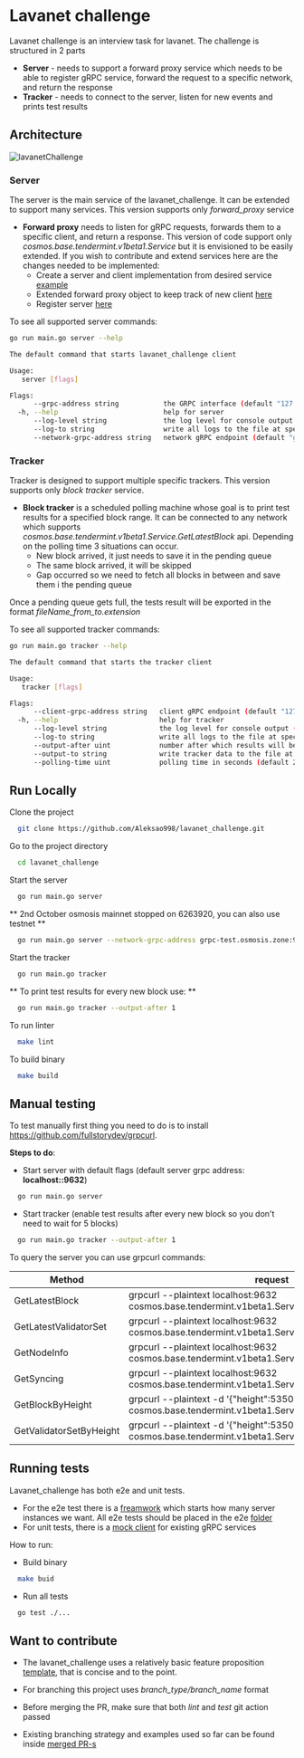 # Lavanet challenge

Lavanet challenge is an interview task for lavanet. The challenge is structured in 2 parts

* **Server** - needs to support a forward proxy service which needs to be able to register gRPC service, forward the request to a specific network, and return the response
* **Tracker** - needs to connect to the server, listen for new events and prints test results


## Architecture
![lavanetChallenge](https://user-images.githubusercontent.com/42786413/193462380-9d5f3da4-3fbf-4643-8508-09a890ed4245.png)

### Server

The server is the main service of the lavanet_challenge. It can be extended to support many services. This version supports only *forward_proxy* service

- **Forward proxy** needs to listen for gRPC requests, forwards them to a specific client, and return a response. This version of code support only *cosmos.base.tendermint.v1beta1.Service* but it is envisioned to be easily extended.
  If you wish to contribute and extend services here are the changes needed to be implemented:
  - Create a server and client implementation from desired service [example](https://github.com/Aleksao998/lavanet_challenge/tree/develop/services/tendermintv1beta1)
  - Extended forward proxy object to keep track of new client [here](https://github.com/Aleksao998/lavanet_challenge/blob/develop/proxy/forwardProxy.go#L31)
  - Register server [here](https://github.com/Aleksao998/lavanet_challenge/blob/develop/proxy/forwardProxy.go#L62)

To see all supported server commands:

```bash
go run main.go server --help
```
```bash
The default command that starts lavanet_challenge client

Usage:
   server [flags]

Flags:
      --grpc-address string           the GRPC interface (default "127.0.0.1:9632")
  -h, --help                          help for server
      --log-level string              the log level for console output (default "INFO")
      --log-to string                 write all logs to the file at specified location instead of writing them to console
      --network-grpc-address string   network gRPC endpoint (default "grpc.osmosis.zone:9090")

```

### Tracker

Tracker is designed to support multiple specific trackers. This version supports only *block tracker* service. 

- **Block tracker** is a scheduled polling machine whose goal is to print test results for a specified block range. It can be connected to any network   which supports *cosmos.base.tendermint.v1beta1.Service.GetLatestBlock* api. Depending on the polling time 3 situations can occur.
  - New block arrived, it just needs to save it in the pending queue
  - The same block arrived, it will be skipped
  - Gap occurred so we need to fetch all blocks in between and save them i the pending queue

Once a pending queue gets full, the tests result will be exported in the format *fileName_from_to.extension*

To see all supported tracker commands:

```bash
go run main.go tracker --help
```
```bash
The default command that starts the tracker client

Usage:
   tracker [flags]

Flags:
      --client-grpc-address string   client gRPC endpoint (default "127.0.0.1:9632")
  -h, --help                         help for tracker
      --log-level string             the log level for console output (default "INFO")
      --log-to string                write all logs to the file at specified location instead of writing them to console
      --output-after uint            number after which results will be generated (default 5)
      --output-to string             write tracker data to the file at specified location (default "test_results.txt")
      --polling-time uint            polling time in seconds (default 2)
```

## Run Locally

Clone the project

```bash
  git clone https://github.com/Aleksao998/lavanet_challenge.git
```

Go to the project directory

```bash
  cd lavanet_challenge
```

Start the server

```bash
  go run main.go server
```

** 2nd October osmosis mainnet stopped on 6263920, you can also use testnet **
```bash
  go run main.go server --network-grpc-address grpc-test.osmosis.zone:9090
```

Start the tracker

```bash
  go run main.go tracker
```

** To print test results for every new block use: **

```bash
  go run main.go tracker --output-after 1
```

To run linter

```bash
  make lint
```

To build binary

```bash
  make build
```

## Manual testing

To test manually first thing you need to do is to install https://github.com/fullstorydev/grpcurl.

**Steps to do**:

* Start server with default flags (default server grpc address: **localhost::9632**)

```bash
  go run main.go server
```
* Start tracker (enable test results after every new block so you don't need to wait for 5 blocks)

```bash
  go run main.go tracker --output-after 1
```

To query the server you can use grpcurl commands:

Method | request | 
--- | --- | 
GetLatestBlock | grpcurl --plaintext localhost:9632 cosmos.base.tendermint.v1beta1.Service.GetLatestBlock |
GetLatestValidatorSet | grpcurl --plaintext localhost:9632 cosmos.base.tendermint.v1beta1.Service.GetLatestValidatorSet |
GetNodeInfo | grpcurl --plaintext localhost:9632 cosmos.base.tendermint.v1beta1.Service.GetNodeInfo |
GetSyncing | grpcurl --plaintext localhost:9632 cosmos.base.tendermint.v1beta1.Service.GetSyncing |
GetBlockByHeight | grpcurl --plaintext -d '{"height":5350708}' localhost:9632 cosmos.base.tendermint.v1beta1.Service.GetBlockByHeight  |
GetValidatorSetByHeight | grpcurl --plaintext -d '{"height":5350708}' localhost:9632 cosmos.base.tendermint.v1beta1.Service.GetValidatorSetByHeight 

## Running tests

Lavanet_challenge has both e2e and unit tests. 

- For the e2e test there is a [freamwork](https://github.com/Aleksao998/lavanet_challenge/tree/develop/e2e/framework) which starts how many server instances we want. All e2e tests should be placed in the e2e [folder](https://github.com/Aleksao998/lavanet_challenge/tree/develop/e2e)
- For unit tests, there is a [mock client](https://github.com/Aleksao998/lavanet_challenge/blob/develop/services/tendermintv1beta1/mock_client.go) for existing gRPC services

How to run:

- Build binary
```bash
  make buid
```
- Run all tests
```bash
  go test ./...
```

## Want to contribute

- The lavanet_challenge uses a relatively basic feature proposition [template](https://github.com/Aleksao998/lavanet_challenge/blob/develop/.github/pull_request_template.md), that is concise and to the point.

- For branching this project uses *branch_type/branch_name* format

- Before merging the PR, make sure that both *lint* and *test* git action passed

- Existing branching strategy and examples used so far can be found inside [merged PR-s](https://github.com/Aleksao998/lavanet_challenge/pulls?q=is%3Apr+is%3Aclosed)


